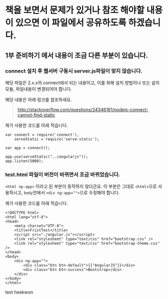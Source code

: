 # 책을 보면서 문제가 있거나 참조 해야할 내용이 있으면 이 파일에서 공유하도록 하겠습니다.

## 1부 준비하기 에서 내용이 조금 다른 부분이 있습니다.
### connect 설치 후 웹서버 구동시 server.js파일이 맞지 않습니다.
해당 파일은 2.x.x의 connect에서 되는 내용이고,
이를 위해 설치 방법이나 또는 설치 모듈, 파일내용이 변경되어야 합니다.

해당 내용은 아래 링크를 참조하세요.

> http://stackoverflow.com/questions/24346161/nodejs-connect-cannot-find-static

제가 사용한 코드를 아래 적습니다.
```
var connect = require('connect'),
    serveStatic = require('serve-static');

var app = connect();

app.use(serveStatic("../angularjs"));
app.listen(5000);
```

### test.html 파일이 버전이 바뀌면서 조금 바뀌었습니다.
`<html np-app>` 이라고 된 부분이 동작하지 않더군요.
이 부분은 그대로 `<html>`으로 사용하시고,
`body`안에서 `<div ng-app="">`으로 수정해야 합니다.

제가 사용한 코드를 아래 적습니다.
```
<!DOCTYPE html>
<html lang="utf-8">
<head>
	<meta charset="UTF-8">
	<title>FristTest</title>
	<script src="./angular.js"></script>
	<link rel="stylesheet" type="text/css" href="bootstrap.css" />
	<link rel="stylesheet" type="text/css" href="bootstrap-theme.css" />
</head>
<body>
	<div ng-app="">
		<div class="btn btn-default">{{"AngularJS"}}</div>
		<div class="btn btn-success">Bootstrap</div>
	</div>
</body>
</html>
``` 

test heekwon